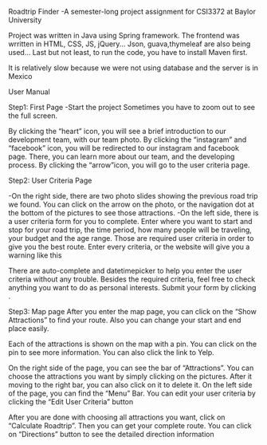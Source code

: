 Roadtrip Finder
-A semester-long project assignment for CSI3372 at Baylor University

Project was written in Java using Spring framework. The frontend was wrritten in HTML, CSS, JS, jQuery...
Json, guava,thymeleaf are also being used... Last but not least, to run the code, you have to install Maven first. 


It is relatively slow because we were not using database and the server is in Mexico


User Manual

Step1: First Page
-Start the project
Sometimes you have to zoom out to see the full screen.

By clicking  the “heart” icon, you will see a brief introduction to our development team, with our team photo.
By clicking  the “instagram” and “facebook”  icon, you will be redirected to our instagram and facebook page. There, you can learn more about our team, and the developing process.
By clicking the “arrow”icon, you will go to the user criteria page.

Step2: User Criteria Page

-On the right side, there are two photo slides showing the previous road trip we found. You can click on the arrow on the photo, or the navigation dot at the bottom of the pictures to see those attractions.
-On the left side, there is a user criteria form for you to complete. Enter where you want to start and stop for your road trip, the time period, how many people will be traveling, your budget and the age range. Those are required user criteria in order to give you the best route. Enter every criteria, or the website will give you a warning like this

There are auto-complete and datetimepicker to help you enter the user criteria without any trouble.
Besides the required criteria, feel free to check anything you want to do as personal interests. Submit your form by clicking . 


Step3: Map page
After you enter the map page, you can click on the “Show Attractions” to find your route. Also you can change your start and end place easily.

Each of the attractions is shown on the map with a pin. You can click on the pin to see more information. You can also click the link to Yelp.


On the right side of the page, you can see the bar of “Attractions”. You can choose the attractions you want by simply clicking on the pictures. After it moving to the right bar, you can also click on it to delete it.
On the left side of the page, you can find the “Menu” Bar. 
You can edit your user criteria by clicking the “Edit User Criteria” button

After you are done with choosing all attractions you want, click on “Calculate Roadtrip”. Then you can get your complete route.
You can click on “Directions” button to see the detailed direction information

